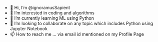 - 👋 Hi, I’m @ignoramusSapient
- 👀 I’m interested in coding and algorithms
- 🌱 I’m currently learning ML using Python
- 💞️ I’m looking to collaborate on any topic which includes Python using Jupyter Notebook
- 📫 How to reach me ... via email id mentioned on my Profile Page

<!---
ignoramusSapient/ignoramusSapient is a ✨ special ✨ repository because its `README.md` (this file) appears on your GitHub profile.
You can click the Preview link to take a look at your changes.
--->
